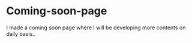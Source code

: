 # Coming-soon-page
I made a coming soon page where I will be developing more contents on daily basis..
